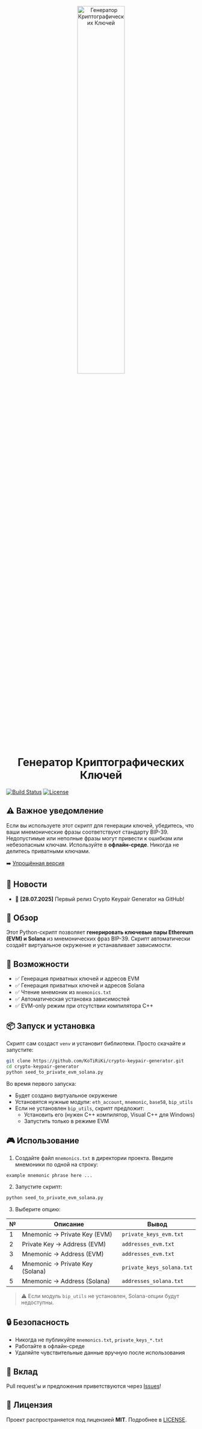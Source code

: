 
<p align="center">
  <picture>
    <img alt="Генератор Криптографических Ключей" src="figures/logo.png" width="50%">
  </picture>
</p>

<h1 align="center">Генератор Криптографических Ключей</h1>

[![Build Status](https://img.shields.io/badge/Сборка-Успешна-brightgreen)](https://github.com/KoTiRiKi/crypto-keypair-generator/actions) [![License](https://img.shields.io/badge/Лицензия-MIT-blue.svg)](LICENSE)

## ⚠️ Важное уведомление

Если вы используете этот скрипт для генерации ключей, убедитесь, что ваши мнемонические фразы соответствуют стандарту BIP-39. Недопустимые или неполные фразы могут привести к ошибкам или небезопасным ключам. Используйте в **офлайн-среде**. Никогда не делитесь приватными ключами.

➡️ [Упрощённая версия](https://github.com/KotikRiki/crypto-keypair-generator)

## 📰 Новости

- 📅 **[28.07.2025]** Первый релиз Crypto Keypair Generator на GitHub!

## 🔭 Обзор

Этот Python-скрипт позволяет **генерировать ключевые пары Ethereum (EVM) и Solana** из мнемонических фраз BIP-39. Скрипт автоматически создаёт виртуальное окружение и устанавливает зависимости.

## 🚀 Возможности

- ✅ Генерация приватных ключей и адресов EVM
- ✅ Генерация приватных ключей и адресов Solana
- ✅ Чтение мнемоник из `mnemonics.txt`
- ✅ Автоматическая установка зависимостей
- ✅ EVM-only режим при отсутствии компилятора C++

## 📦 Запуск и установка

Скрипт сам создаст `venv` и установит библиотеки. Просто скачайте и запустите:

```bash
git clone https://github.com/KoTiRiKi/crypto-keypair-generator.git
cd crypto-keypair-generator
python seed_to_private_evm_solana.py
```

Во время первого запуска:

- Будет создано виртуальное окружение
- Установятся нужные модули: `eth_account`, `mnemonic`, `base58`, `bip_utils`
- Если не установлен `bip_utils`, скрипт предложит:
  - Установить его (нужен C++ компилятор, Visual C++ для Windows)
  - Запустить только в режиме EVM

## 🎮 Использование

1. Создайте файл `mnemonics.txt` в директории проекта. Введите мнемоники по одной на строку:
```
example mnemonic phrase here ...
```

2. Запустите скрипт:
```bash
python seed_to_private_evm_solana.py
```

3. Выберите опцию:

| № | Описание | Вывод |
|--|----------|-------|
| 1 | Mnemonic → Private Key (EVM) | `private_keys_evm.txt` |
| 2 | Private Key → Address (EVM) | `addresses_evm.txt` |
| 3 | Mnemonic → Address (EVM) | `addresses_evm.txt` |
| 4 | Mnemonic → Private Key (Solana) | `private_keys_solana.txt` |
| 5 | Mnemonic → Address (Solana) | `addresses_solana.txt` |

> ⚠️ Если модуль `bip_utils` не установлен, Solana-опции будут недоступны.

## 🔒 Безопасность

- Никогда не публикуйте `mnemonics.txt`, `private_keys_*.txt`
- Работайте в офлайн-среде
- Удаляйте чувствительные данные вручную после использования

## 🤝 Вклад

Pull request'ы и предложения приветствуются через [Issues](https://github.com/KoTiRiKi/crypto-keypair-generator/issues)!

## 📜 Лицензия

Проект распространяется под лицензией **MIT**. Подробнее в [LICENSE](LICENSE).
